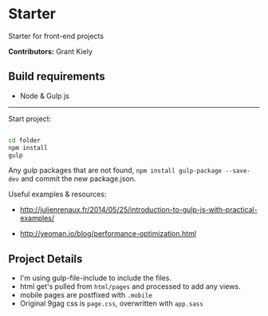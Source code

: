 Starter
=================

Starter for front-end projects <br>


**Contributors:** Grant Kiely

Build requirements
----
* Node & Gulp js

------------

Start project:

```sh

cd folder
npm install
gulp
```

Any gulp packages that are not found, `npm install gulp-package --save-dev` and commit the new package.json.

Useful examples & resources: 

* http://julienrenaux.fr/2014/05/25/introduction-to-gulp-js-with-practical-examples/

* http://yeoman.io/blog/performance-optimization.html



Project Details
---
* I'm using gulp-file-include to include the files.
* html get's pulled from `html/pages` and processed to add any views.
* mobile pages are postfixed with `.mobile`
* Original 9gag css is `page.css`, overwritten with `app.sass`